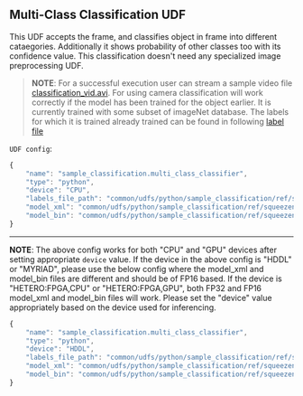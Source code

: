 ## Multi-Class Classification UDF

This UDF accepts the frame, and classifies object in frame into different cataegories. Additionally it shows probability of other classes too with its confidence value. This classification doesn't need any specialized image preprocessing UDF.

  > **NOTE**: For a successful execution user can stream a sample video file
  > [classification_vid.avi](../../VideoIngestion/test_videos/classification_vid.avi).
  > For using camera classification will work correctly if the model has been trained for the object earlier. It is currently trained with some subset of imageNet database. The labels for which it is trained already trained can be found in following [label file](../../common/udfs/python/sample_classification/ref/squeezenet1.1.labels)

   `UDF config`:

  ```javascript
  {
      "name": "sample_classification.multi_class_classifier",
      "type": "python",
      "device": "CPU",
      "labels_file_path": "common/udfs/python/sample_classification/ref/squeezenet1.1.labels",
      "model_xml": "common/udfs/python/sample_classification/ref/squeezenet1.1_FP32.xml",
      "model_bin": "common/udfs/python/sample_classification/ref/squeezenet1.1_FP32.bin"
  }
  ```

  ----
  **NOTE**:
  The above config works for both "CPU" and "GPU" devices after setting appropriate `device` value.
  If the device in the above config is "HDDL" or "MYRIAD", please use the below config where the
  model_xml and model_bin files are different and should be of FP16 based. If the device is
  "HETERO:FPGA,CPU" or "HETERO:FPGA,GPU", both FP32 and FP16 model_xml and model_bin files will work.
  Please set the "device" value appropriately based on the device used for inferencing.

  ```javascript
  {
      "name": "sample_classification.multi_class_classifier",
      "type": "python",
      "device": "HDDL",
      "labels_file_path": "common/udfs/python/sample_classification/ref/squeezenet1.1.labels",
      "model_xml": "common/udfs/python/sample_classification/ref/squeezenet1.1_FP16.xml",
      "model_bin": "common/udfs/python/sample_classification/ref/squeezenet1.1_FP16.bin",
  }
  ```


